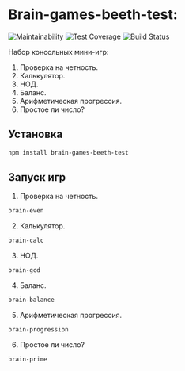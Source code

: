 # Brain-games-beeth-test:

[![Maintainability](https://api.codeclimate.com/v1/badges/5849cd91dd160cbf72f0/maintainability)](https://codeclimate.com/github/beethlw/project-lvl1-s292/maintainability)
[![Test Coverage](https://api.codeclimate.com/v1/badges/5849cd91dd160cbf72f0/test_coverage)](https://codeclimate.com/github/beethlw/project-lvl1-s292/test_coverage)
[![Build Status](https://travis-ci.org/beethlw/project-lvl1-s292.svg?branch=master)](https://travis-ci.org/beethlw/project-lvl1-s292)

Набор консольных мини-игр:
1. Проверка на четность.
2. Калькулятор.
3. НОД.
4. Баланс.
5. Арифметическая прогрессия.
6. Простое ли число?

## Установка

```sh
npm install brain-games-beeth-test
```
## Запуск игр

1. Проверка на четность.
```sh
brain-even
```
2. Калькулятор.
```sh
brain-calc
```
3. НОД.
```sh
brain-gcd
```
4. Баланс.
```sh
brain-balance
```
5. Арифметическая прогрессия.
```sh
brain-progression
```
6. Простое ли число?
```sh
brain-prime
```
